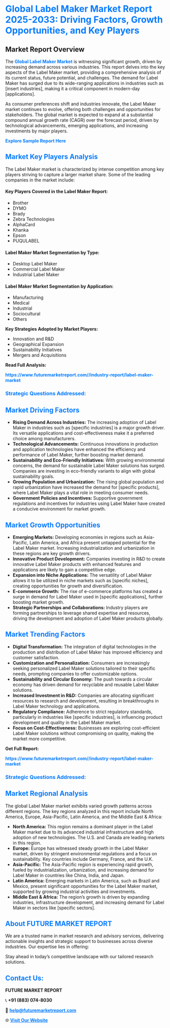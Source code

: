 <h1 style="color: #007BFF;">Global Label Maker Market Report 2025-2033: Driving Factors, Growth Opportunities, and Key Players</h1>

<section id="overview">
<h2>Market Report Overview</h2>
<p>The <a href="https://www.futuremarketreport.com//industry-report/label-maker-market" style="color: #007BFF; text-decoration: none;"><strong>Global Label Maker Market</strong></a> is witnessing significant growth, driven by increasing demand across various industries. This report delves into the key aspects of the Label Maker market, providing a comprehensive analysis of its current status, future potential, and challenges. The demand for Label Maker has surged due to its wide-ranging applications in industries such as [insert industries], making it a critical component in modern-day [applications].</p>
<p>As consumer preferences shift and industries innovate, the Label Maker market continues to evolve, offering both challenges and opportunities for stakeholders. The global market is expected to expand at a substantial compound annual growth rate (CAGR) over the forecast period, driven by technological advancements, emerging applications, and increasing investments by major players.</p>
</section>

<section id="overview">
<p><a href="https://www.futuremarketreport.com//request-sample/reportId=57425" style="color: #007BFF; text-decoration: none;"><strong>Explore Sample Report Here</strong></a></p>
</section>

<section id="key-players">
<h2 style="color: #007BFF;">Market Key Players Analysis</h2>
<p>The Label Maker market is characterized by intense competition among key players striving to capture a larger market share. Some of the leading companies in the market include:</p>
<h4>Key Players Covered in the Label Maker Report:</h4>
<ul><li>Brother</li><li>DYMO</li><li>Brady</li><li>Zebra Technologies</li><li>AlphaCard</li><li>Khanka</li><li>Epson</li><li>PUQULABEL</li></ul>
<h4>Label Maker Market Segmentation by Type:</h4>
<ul><li>Desktop Label Maker</li><li>Commercial Label Maker</li><li>Industrial Label Maker</li></ul>

<h4>Label Maker Market Segmentation by Application:</h4>
<ul><li>Manufacturing</li><li>Medical</li><li>Industrial</li><li>Sociocultural</li><li>Others</li></ul>
<p><strong>Key Strategies Adopted by Market Players:</strong></p>
<ul>
<li>Innovation and R&D</li>
<li>Geographical Expansion</li>
<li>Sustainability Initiatives</li>
<li>Mergers and Acquisitions</li>
</ul>
</section>

<section>
<p><strong>Read Full Analysis: </strong></p><a href="https://www.futuremarketreport.com//industry-report/label-maker-market" style="color: #007BFF; text-decoration: none;"><strong>https://www.futuremarketreport.com//industry-report/label-maker-market</strong></a>
<h3 style="color: #007BFF;">Strategic Questions Addressed:</h3>
</section>

<section id="driving-factors">
<h2 style="color: #007BFF;">Market Driving Factors</h2>
<ul>
<li><strong>Rising Demand Across Industries:</strong> The increasing adoption of Label Maker in industries such as [specific industries] is a major growth driver. Its versatile applications and cost-effectiveness make it a preferred choice among manufacturers.</li>
<li><strong>Technological Advancements:</strong> Continuous innovations in production and application technologies have enhanced the efficiency and performance of Label Maker, further boosting market demand.</li>
<li><strong>Sustainability and Eco-Friendly Initiatives:</strong> With growing environmental concerns, the demand for sustainable Label Maker solutions has surged. Companies are investing in eco-friendly variants to align with global sustainability goals.</li>
<li><strong>Growing Population and Urbanization:</strong> The rising global population and rapid urbanization have increased the demand for [specific products], where Label Maker plays a vital role in meeting consumer needs.</li>
<li><strong>Government Policies and Incentives:</strong> Supportive government regulations and incentives for industries using Label Maker have created a conducive environment for market growth.</li>
</ul>
</section>

<section id="growth-opportunities">
<h2 style="color: #007BFF;">Market Growth Opportunities</h2>
<ul>
<li><strong>Emerging Markets:</strong> Developing economies in regions such as Asia-Pacific, Latin America, and Africa present untapped potential for the Label Maker market. Increasing industrialization and urbanization in these regions are key growth drivers.</li>
<li><strong>Innovative Product Development:</strong> Companies investing in R&D to create innovative Label Maker products with enhanced features and applications are likely to gain a competitive edge.</li>
<li><strong>Expansion into Niche Applications:</strong> The versatility of Label Maker allows it to be utilized in niche markets such as [specific niches], creating opportunities for growth and diversification.</li>
<li><strong>E-commerce Growth:</strong> The rise of e-commerce platforms has created a surge in demand for Label Maker used in [specific applications], further boosting market growth.</li>
<li><strong>Strategic Partnerships and Collaborations:</strong> Industry players are forming partnerships to leverage shared expertise and resources, driving the development and adoption of Label Maker products globally.</li>
</ul>
</section>

<section id="trending-factors">
<h2 style="color: #007BFF;">Market Trending Factors</h2>
<ul>
<li><strong>Digital Transformation:</strong> The integration of digital technologies in the production and distribution of Label Maker has improved efficiency and customer satisfaction.</li>
<li><strong>Customization and Personalization:</strong> Consumers are increasingly seeking personalized Label Maker solutions tailored to their specific needs, prompting companies to offer customizable options.</li>
<li><strong>Sustainability and Circular Economy:</strong> The push towards a circular economy has driven demand for recyclable and reusable Label Maker solutions.</li>
<li><strong>Increased Investment in R&D:</strong> Companies are allocating significant resources to research and development, resulting in breakthroughs in Label Maker technology and applications.</li>
<li><strong>Regulatory Compliance:</strong> Adherence to strict regulatory standards, particularly in industries like [specific industries], is influencing product development and quality in the Label Maker market.</li>
<li><strong>Focus on Cost-Effectiveness:</strong> Businesses are exploring cost-efficient Label Maker solutions without compromising on quality, making the market more competitive.</li>
</ul>
</section>

<section>
<p><strong>Get Full Report: </strong></p><a href="https://www.futuremarketreport.com//industry-report/label-maker-market" style="color: #007BFF; text-decoration: none;"><strong>https://www.futuremarketreport.com//industry-report/label-maker-market</strong></a>
<h3 style="color: #007BFF;">Strategic Questions Addressed:</h3>
</section>


<section id="regional-analysis">
<h2 style="color: #007BFF;">Market Regional Analysis</h2>
<p>The global Label Maker market exhibits varied growth patterns across different regions. The key regions analyzed in this report include North America, Europe, Asia-Pacific, Latin America, and the Middle East & Africa:</p>
<ul>
<li><strong>North America:</strong> This region remains a dominant player in the Label Maker market due to its advanced industrial infrastructure and high adoption of new technologies. The U.S. and Canada are leading markets in this region.</li>
<li><strong>Europe:</strong> Europe has witnessed steady growth in the Label Maker market, driven by stringent environmental regulations and a focus on sustainability. Key countries include Germany, France, and the U.K.</li>
<li><strong>Asia-Pacific:</strong> The Asia-Pacific region is experiencing rapid growth, fueled by industrialization, urbanization, and increasing demand for Label Maker in countries like China, India, and Japan.</li>
<li><strong>Latin America:</strong> Emerging markets in Latin America, such as Brazil and Mexico, present significant opportunities for the Label Maker market, supported by growing industrial activities and investments.</li>
<li><strong>Middle East & Africa:</strong> The region’s growth is driven by expanding industries, infrastructure development, and increasing demand for Label Maker in sectors like [specific sectors].</li>
</ul>
</section>

<footer>
<h2 style="color: #007BFF;">About FUTURE MARKET REPORT</h2>
<p>We are a trusted name in market research and advisory services, delivering actionable insights and strategic support to businesses across diverse industries. Our expertise lies in offering:</p>

<p>Stay ahead in today’s competitive landscape with our tailored research solutions.</p>

<h2 style="color: #007BFF;">Contact Us:</h2>
<p><strong>FUTURE MARKET REPORT</strong></p>
<p>📞 <strong>+91 (883) 074-8030</strong></p>
<p>📧 <strong><a href="mailto:help@futuremarketreport.com" style="color: #007BFF;">help@futuremarketreport.com</a></strong></p>
<p>🌐 <strong><a href="https://www.futuremarketreport.com/" style="color: #007BFF;">Visit Our Website</a></strong></p>
</footer>